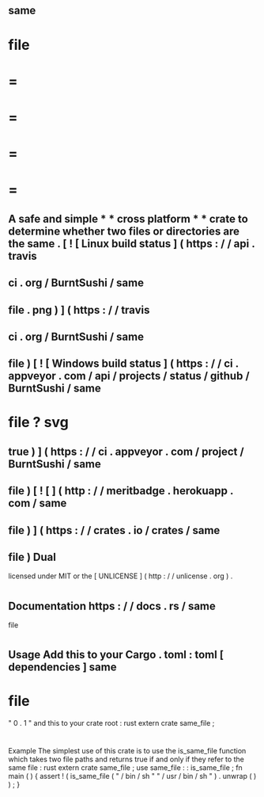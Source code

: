 same
-
file
=
=
=
=
=
=
=
=
=
A
safe
and
simple
*
*
cross
platform
*
*
crate
to
determine
whether
two
files
or
directories
are
the
same
.
[
!
[
Linux
build
status
]
(
https
:
/
/
api
.
travis
-
ci
.
org
/
BurntSushi
/
same
-
file
.
png
)
]
(
https
:
/
/
travis
-
ci
.
org
/
BurntSushi
/
same
-
file
)
[
!
[
Windows
build
status
]
(
https
:
/
/
ci
.
appveyor
.
com
/
api
/
projects
/
status
/
github
/
BurntSushi
/
same
-
file
?
svg
=
true
)
]
(
https
:
/
/
ci
.
appveyor
.
com
/
project
/
BurntSushi
/
same
-
file
)
[
!
[
]
(
http
:
/
/
meritbadge
.
herokuapp
.
com
/
same
-
file
)
]
(
https
:
/
/
crates
.
io
/
crates
/
same
-
file
)
Dual
-
licensed
under
MIT
or
the
[
UNLICENSE
]
(
http
:
/
/
unlicense
.
org
)
.
#
#
#
Documentation
https
:
/
/
docs
.
rs
/
same
-
file
#
#
#
Usage
Add
this
to
your
Cargo
.
toml
:
toml
[
dependencies
]
same
-
file
=
"
0
.
1
"
and
this
to
your
crate
root
:
rust
extern
crate
same_file
;
#
#
#
Example
The
simplest
use
of
this
crate
is
to
use
the
is_same_file
function
which
takes
two
file
paths
and
returns
true
if
and
only
if
they
refer
to
the
same
file
:
rust
extern
crate
same_file
;
use
same_file
:
:
is_same_file
;
fn
main
(
)
{
assert
!
(
is_same_file
(
"
/
bin
/
sh
"
"
/
usr
/
bin
/
sh
"
)
.
unwrap
(
)
)
;
}
